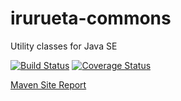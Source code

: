 # irurueta-commons
Utility classes for Java SE

[![Build Status](https://travis-ci.org/albertoirurueta/irurueta-commons.svg?branch=master)](https://travis-ci.org/albertoirurueta/irurueta-commons)
[![Coverage Status](https://coveralls.io/repos/github/albertoirurueta/irurueta-commons/badge.svg?branch=master)](https://coveralls.io/github/albertoirurueta/irurueta-commons?branch=master)

[Maven Site Report](http://albertoirurueta.github.io/irurueta-commons)
